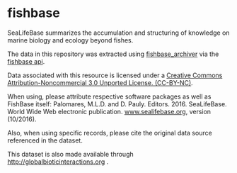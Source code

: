 # fishbase
SeaLifeBase summarizes the accumulation and structuring of knowledge on marine biology and ecology beyond fishes.

The data in this repository was extracted using [fishbase_archiver](https://github.com/jhpoelen/fishbase_archiver) via the [fishbase api](https://github.com/ropensci/fishbaseapi).

Data associated with this resource is licensed under a [Creative Commons Attribution-Noncommercial 3.0 Unported License. (CC-BY-NC)](http://creativecommons.org/licenses/by-nc/3.0/).

When using, please attribute respective software packages as well as FishBase itself:
Palomares, M.L.D. and D. Pauly. Editors. 2016. SeaLifeBase. World Wide Web electronic publication. www.sealifebase.org, version (10/2016).

Also, when using specific records, please cite the original data source referenced in the dataset.

This dataset is also made available through http://globalbioticinteractions.org . 
